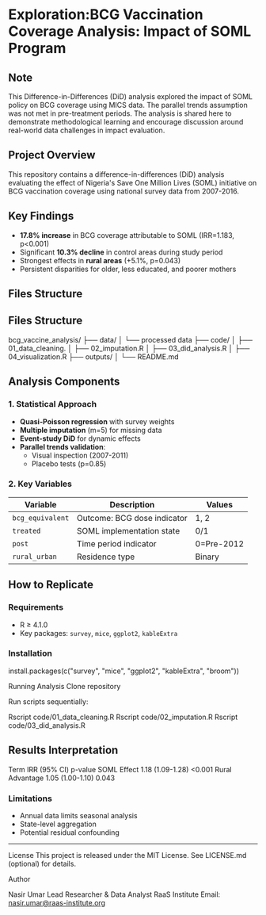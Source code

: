 # Exploration:BCG Vaccination Coverage Analysis: Impact of SOML Program

## Note
This Difference-in-Differences (DiD) analysis explored the impact of SOML policy on BCG coverage using MICS data. The parallel trends assumption was not met in pre-treatment periods. The analysis is shared here to demonstrate methodological learning and encourage discussion around real-world data challenges in impact evaluation.

## Project Overview
This repository contains a difference-in-differences (DiD) analysis evaluating the effect of Nigeria's Save One Million Lives (SOML) initiative on BCG vaccination coverage using national survey data from 2007-2016.

## Key Findings
- **17.8% increase** in BCG coverage attributable to SOML (IRR=1.183, p<0.001)
- Significant **10.3% decline** in control areas during study period
- Strongest effects in **rural areas** (+5.1%, p=0.043)
- Persistent disparities for older, less educated, and poorer mothers

## Files Structure
## Files Structure
bcg_vaccine_analysis/
├── data/
│ └── processed data
├── code/
│ ├── 01_data_cleaning.
│ ├── 02_imputation.R 
│ ├── 03_did_analysis.R 
│ ├── 04_visualization.R 
├── outputs/
│ 
└── README.md


## Analysis Components

### 1. Statistical Approach
- **Quasi-Poisson regression** with survey weights
- **Multiple imputation** (m=5) for missing data
- **Event-study DiD** for dynamic effects
- **Parallel trends validation**:
  - Visual inspection (2007-2011)
  - Placebo tests (p=0.85)

### 2. Key Variables
| Variable | Description | Values |
|----------|-------------|--------|
| `bcg_equivalent` | Outcome: BCG dose indicator | 1, 2 |
| `treated` | SOML implementation state | 0/1 |
| `post` | Time period indicator | 0=Pre-2012 |
| `rural_urban` | Residence type | Binary |

## How to Replicate

### Requirements
- R ≥ 4.1.0
- Key packages: `survey`, `mice`, `ggplot2`, `kableExtra`

### Installation

install.packages(c("survey", "mice", "ggplot2", "kableExtra", "broom"))

Running Analysis
Clone repository

Run scripts sequentially:

Rscript code/01_data_cleaning.R
Rscript code/02_imputation.R
Rscript code/03_did_analysis.R

## Results Interpretation

Term	IRR (95% CI)	              p-value
SOML  Effect	1.18 (1.09-1.28)	  <0.001
Rural Advantage	1.05 (1.00-1.10)	0.043

### Limitations
- Annual data limits seasonal analysis
- State-level aggregation
- Potential residual confounding

---
License
This project is released under the MIT License. See LICENSE.md (optional) for details.


Author

Nasir Umar
Lead Researcher & Data Analyst
RaaS Institute
Email: nasir.umar@raas-institute.org


























